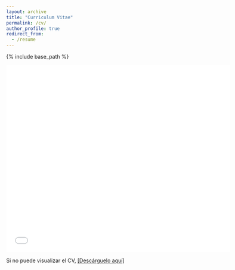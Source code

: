 ```yaml
---
layout: archive
title: "Curriculum Vitae"
permalink: /cv/
author_profile: true
redirect_from:
  - /resume
---
```


{% include base_path %}

<embed src="{{ site.baseurl }}/files/Reiner_Cruz_Manrique_CV.pdf" type="application/pdf" width="600px" height="500px" />

Si no puede visualizar el CV, <a href="{{ site.baseurl }}/files/Reiner_Cruz_Manrique_CV.pdf" download>[Descárguelo aquí]</a> 
